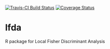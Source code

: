 [![Travis-CI Build Status](https://travis-ci.org/terrytangyuan/lfda.svg?branch=master)](https://travis-ci.org/terrytangyuan/lfda)
[![Coverage Status](https://img.shields.io/coveralls/terrytangyuan/lfda.svg)](https://coveralls.io/r/terrytangyuan/lfda?branch=master)

# lfda
R package for Local Fisher Discriminant Analysis
